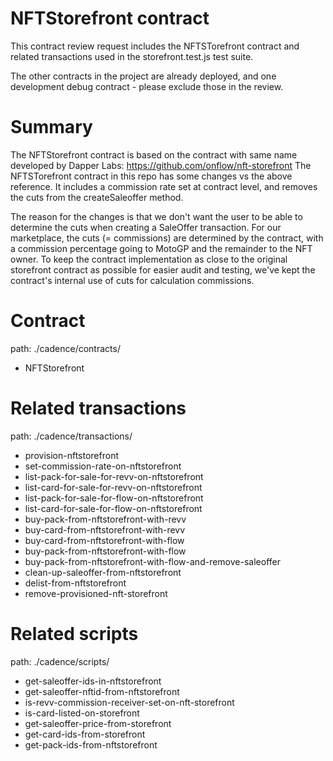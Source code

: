 # NFTStorefront contract

This contract review request includes the NFTSTorefront contract and related transactions used in the storefront.test.js test suite.

The other contracts in the project are already deployed, and one development debug contract - please exclude those in the review.

# Summary
The NFTStorefront contract is based on the contract with same name developed by Dapper Labs: https://github.com/onflow/nft-storefront
The NFTSTorefront contract in this repo has some changes vs the above reference. It includes a commission rate set at contract level, and removes the cuts from the createSaleoffer method.

The reason for the changes is that we don't want the user to be able to determine the cuts when creating a SaleOffer transaction. For our marketplace, the cuts (= commissions) are determined by the contract, with a commission percentage going to MotoGP and the remainder to the NFT owner.
To keep the contract implementation as close to the original storefront contract as possible for easier audit and testing, we've kept the contract's internal use of cuts for calculation commissions.

# Contract
path: ./cadence/contracts/
* NFTStorefront

# Related transactions
path: ./cadence/transactions/
* provision-nftstorefront
* set-commission-rate-on-nftstorefront
* list-pack-for-sale-for-revv-on-nftstorefront
* list-card-for-sale-for-revv-on-nftstorefront
* list-pack-for-sale-for-flow-on-nftstorefront
* list-card-for-sale-for-flow-on-nftstorefront
* buy-pack-from-nftstorefront-with-revv
* buy-card-from-nftstorefront-with-revv
* buy-card-from-nftstorefront-with-flow
* buy-pack-from-nftstorefront-with-flow
* buy-pack-from-nftstorefront-with-flow-and-remove-saleoffer
* clean-up-saleoffer-from-nftstorefront
* delist-from-nftstorefront
* remove-provisioned-nft-storefront

# Related scripts
path: ./cadence/scripts/
* get-saleoffer-ids-in-nftstorefront
* get-saleoffer-nftid-from-nftstorefront
* is-revv-commission-receiver-set-on-nft-storefront
* is-card-listed-on-storefront
* get-saleoffer-price-from-storefront
* get-card-ids-from-storefront
* get-pack-ids-from-nftstorefront

